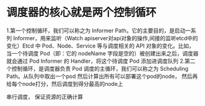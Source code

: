 # 调度器的核心就是两个控制循环
1.第一个控制循环，我们可以称之为 Informer Path。它的主要目的，是启动一系列 Informer，用来监听（Watch apiserver对api对象的操作,间接的监听etcd中的变化）Etcd 中 Pod、Node、Service 等与调度相关的 API 对象的变化。比如，当一个待调度 Pod（即：它的 nodeName 字段是空的）被创建出来之后，调度器就会通过 Pod Informer 的 Handler，将这个待调度 Pod 添加进调度队列
2.第二个控制循环，是调度器负责 Pod 调度的主循环，我们可以称之为 Scheduling Path。从队列中取出一个pod 然后计算出所有可以部署这个pod的node， 然后再给每个node打分，然后调度到得分最高的node上


串行调度， 保证资源的正确计算
